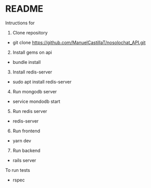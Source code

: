 # README

Intructions for 

1. Clone repository

* git clone https://github.com/ManuelCastillaT/nosolochat_API.git

2. Install gems on api

* bundle install

3. Install redis-server

* sudo apt install redis-server

4. Run mongodb server

* service mondodb start

5. Run redis server

* redis-server

6. Run frontend

* yarn dev

7. Run backend

* rails server

To run tests

* rspec